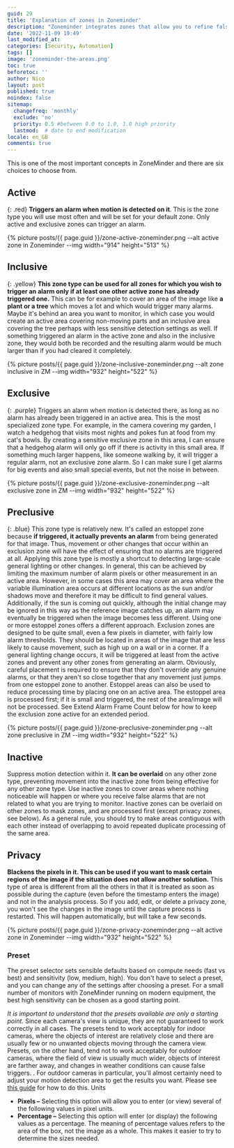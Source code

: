 ```yaml
---
guid: 29
title: 'Explanation of zones in Zoneminder'
description: "Zoneminder integrates zones that allow you to refine false positives"
date: '2022-11-09 19:49'
last_modified_at: 
categories: [Security, Automation]
tags: []
image: 'zoneminder-the-areas.png'
toc: true
beforetoc: ''
author: Nico
layout: post
published: true
noindex: false
sitemap:
  changefreq: 'monthly'
  exclude: 'no'
  priority: 0.5 #between 0.0 to 1.0, 1.0 high priority
  lastmod:  # date to end modification
locale: en_GB
comments: true
---
```


This is one of the most important concepts in ZoneMinder and there are six choices to choose from.

## Active
{: .red} 
**Triggers an alarm when motion is detected on it**. This is the zone type you will use most often and will be set for your default zone. Only active and exclusive zones can trigger an alarm.

{% picture posts/{{ page.guid }}/zone-active-zoneminder.png --alt active zone in Zoneminder --img width="914" height="513" %}

## Inclusive
{: .yellow}
**This zone type can be used for all zones for which you wish to trigger an alarm only if at least one other active zone has already triggered one.** This can be for example to cover an area of ​​the image like **a plant or a tree** which moves a lot and which would trigger many alarms. Maybe it's behind an area you want to monitor, in which case you would create an active area covering non-moving parts and an inclusive area covering the tree perhaps with less sensitive detection settings as well. If something triggered an alarm in the active zone and also in the inclusive zone, they would both be recorded and the resulting alarm would be much larger than if you had cleared it completely.

{% picture posts/{{ page.guid }}/zone-inclusive-zoneminder.png --alt zone inclusive in ZM --img width="932" height="522" %}

## Exclusive
{: .purple}
Triggers an alarm when motion is detected there, as long as no alarm has already been triggered in an active area. This is the most specialized zone type. For example, in the camera covering my garden, I watch a hedgehog that visits most nights and pokes fun at food from my cat's bowls. By creating a sensitive exclusive zone in this area, I can ensure that a hedgehog alarm will only go off if there is activity in this small area. If something much larger happens, like someone walking by, it will trigger a regular alarm, not an exclusive zone alarm. So I can make sure I get alarms for big events and also small special events, but not the noise in between.

{% picture posts/{{ page.guid }}/zone-exclusive-zoneminder.png --alt exclusive zone in ZM --img width="932" height="522" %}

## Preclusive
{: .blue}
This zone type is relatively new. It's called an estoppel zone because **if triggered, it actually prevents an alarm** from being generated for that image. Thus, movement or other changes that occur within an exclusion zone will have the effect of ensuring that no alarms are triggered at all. Applying this zone type is mostly a shortcut to detecting large-scale general lighting or other changes. In general, this can be achieved by limiting the maximum number of alarm pixels or other measurement in an active area. However, in some cases this area may cover an area where the variable illumination area occurs at different locations as the sun and/or shadows move and therefore it may be difficult to find general values. Additionally, if the sun is coming out quickly, although the initial change may be ignored in this way as the reference image catches up, an alarm may eventually be triggered when the image becomes less different. Using one or more estoppel zones offers a different approach. Exclusion zones are designed to be quite small, even a few pixels in diameter, with fairly low alarm thresholds. They should be located in areas of the image that are less likely to cause movement, such as high up on a wall or in a corner. If a general lighting change occurs, it will be triggered at least from the active zones and prevent any other zones from generating an alarm. Obviously, careful placement is required to ensure that they don't override any genuine alarms, or that they aren't so close together that any movement just jumps from one estoppel zone to another. Estoppel areas can also be used to reduce processing time by placing one on an active area. The estoppel area is processed first; if it is small and triggered, the rest of the area/image will not be processed. See Extend Alarm Frame Count below for how to keep the exclusion zone active for an extended period.

{% picture posts/{{ page.guid }}/zone-preclusive-zoneminder.png --alt zone preclusive in ZM --img width="932" height="522" %}

## Inactive
Suppress motion detection within it. **It can be overlaid** on any other zone type, preventing movement into the inactive zone from being effective for any other zone type. Use inactive zones to cover areas where nothing noticeable will happen or where you receive false alarms that are not related to what you are trying to monitor. Inactive zones can be overlaid on other zones to mask zones, and are processed first (except privacy zones, see below). As a general rule, you should try to make areas contiguous with each other instead of overlapping to avoid repeated duplicate processing of the same area.

## Privacy
**Blackens the pixels in it. This can be used if you want to mask certain regions of the image if the situation does not allow another solution.** This type of area is different from all the others in that it is treated as soon as possible during the capture (even before the timestamp enters the image) and not in the analysis process. So if you add, edit, or delete a privacy zone, you won't see the changes in the image until the capture process is restarted. This will happen automatically, but will take a few seconds.

{% picture posts/{{ page.guid }}/zone-privacy-zoneminder.png --alt active zone in Zoneminder --img width="932" height="522" %}

### Preset
The preset selector sets sensible defaults based on compute needs (fast vs best) and sensitivity (low, medium, high). You don't have to select a preset, and you can change any of the settings after choosing a preset. For a small number of monitors with ZoneMinder running on modern equipment, the best high sensitivity can be chosen as a good starting point.

*It is important to understand that the presets available are only a starting point.* Since each camera's view is unique, they are not guaranteed to work correctly in all cases. The presets tend to work acceptably for indoor cameras, where the objects of interest are relatively close and there are usually few or no unwanted objects moving through the camera view. Presets, on the other hand, tend not to work acceptably for outdoor cameras, where the field of view is usually much wider, objects of interest are farther away, and changes in weather conditions can cause false triggers. . For outdoor cameras in particular, you'll almost certainly need to adjust your motion detection area to get the results you want. Please see [this guide](https://wiki.zoneminder.com/index.php/Understanding_ZoneMinder%27s_Zoning_system_for_Dummies) for how to do this. Units

- **Pixels –** Selecting this option will allow you to enter (or view) several of the following values ​​in pixel units.
- **Percentage –** Selecting this option will enter (or display) the following values ​​as a percentage. The meaning of percentage values ​​refers to the area of ​​the box, not the image as a whole. This makes it easier to try to determine the sizes needed.